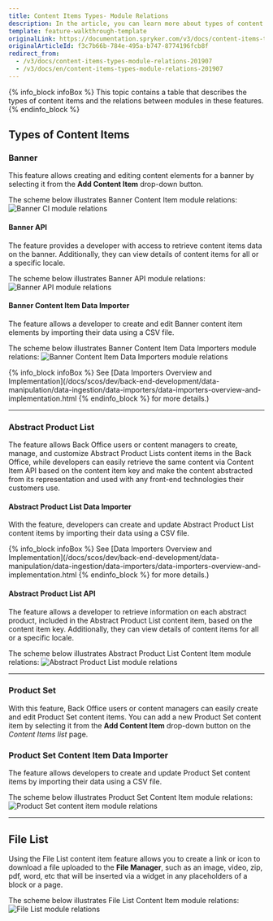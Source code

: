 ```yaml
---
title: Content Items Types- Module Relations
description: In the article, you can learn more about types of content items and relations between modules in these features
template: feature-walkthrough-template
originalLink: https://documentation.spryker.com/v3/docs/content-items-types-module-relations-201907
originalArticleId: f3c7b66b-784e-495a-b747-8774196fcb8f
redirect_from:
  - /v3/docs/content-items-types-module-relations-201907
  - /v3/docs/en/content-items-types-module-relations-201907
---
```


{% info_block infoBox %}
This topic contains a table that describes the types of content items and the relations between modules in these features.
{% endinfo_block %}

## Types of Content Items 
### Banner
This feature allows creating and editing content elements for a banner by selecting it from the **Add Content Item** drop-down button.

The scheme below illustrates Banner Content Item module relations:
![Banner CI module relations](https://spryker.s3.eu-central-1.amazonaws.com/docs/Features/CMS/Content+Items/Content+Items+Types%3A+Module+Relations/banner-module-relations.png) 

#### Banner API
The feature provides a developer with access to retrieve content items data on the banner. Additionally, they can view details of content items for all or a specific locale. 

The scheme below illustrates Banner API module relations:
![Banner API module relations](https://spryker.s3.eu-central-1.amazonaws.com/docs/Features/CMS/Content+Items/Content+Items+Types%3A+Module+Relations/banner-api-module-relations.png) 

#### Banner Content Item Data Importer
The feature allows a developer to create and edit Banner content item elements by importing their data using a CSV file.

The scheme below illustrates Banner Content Item Data Importers module relations:
![Banner Content Item Data Importers module relations](https://spryker.s3.eu-central-1.amazonaws.com/docs/Features/CMS/Content+Items/Content+Items+Types%3A+Module+Relations/banner-data-importers-module-relations.png) 


{% info_block infoBox %}
See [Data Importers Overview and Implementation](/docs/scos/dev/back-end-development/data-manipulation/data-ingestion/data-importers/data-importers-overview-and-implementation.html
{% endinfo_block %} for more details.)
***
### Abstract Product List 
The feature allows Back Office users or content managers to create, manage, and customize Abstract Product Lists content items in the Back Office, while developers can easily retrieve the same content via Content Item API based on the content item key and make the content abstracted from its representation and used with any front-end technologies their customers use. 

#### Abstract Product List Data Importer
With the feature, developers can create and update Abstract Product List content items by importing their data using a CSV file.

{% info_block infoBox %}
See [Data Importers Overview and Implementation](/docs/scos/dev/back-end-development/data-manipulation/data-ingestion/data-importers/data-importers-overview-and-implementation.html
{% endinfo_block %} for more details.)

#### Abstract Product List API
The feature allows a developer to retrieve information on each abstract product, included in the Abstract Product List content item, based on the content item key. Additionally, they can view details of content items for all or a specific locale. 

The scheme below illustrates Abstract Product List Content Item module relations:
![Abstract Product List module relations](https://spryker.s3.eu-central-1.amazonaws.com/docs/Features/CMS/Content+Items/Content+Items+Types%3A+Module+Relations/abstract-product-list-module-relations.png) 

***
### Product Set 
With this feature, Back Office users or content managers can easily create and edit Product Set content items. You can add a new Product Set content item by selecting it from the **Add Content Item** drop-down button on the _Content Items list_ page. 

### Product Set Content Item Data Importer
The feature allows developers to create and update Product Set content items by importing their data using a CSV file.

The scheme below illustrates Product Set Content Item module relations:
![Product Set content item module relations](https://spryker.s3.eu-central-1.amazonaws.com/docs/Features/CMS/Content+Items/Content+Items+Types%3A+Module+Relations/product-set-module-relations.png) 

***
## File List 
Using the File List content item feature allows you to create a link or icon to download a file uploaded to the **File Manager**, such as an image, video, zip, pdf, word, etc that will be inserted via a widget in any placeholders of a block or a page.

The scheme below illustrates File List Content Item module relations:
![File List module relations](https://spryker.s3.eu-central-1.amazonaws.com/docs/Features/CMS/Content+Items/Content+Items+Types%3A+Module+Relations/file-list-module-relations.png) 
